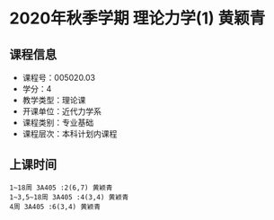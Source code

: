 # 2020年秋季学期 理论力学(1) 黄颖青






## 课程信息

- 课程号：005020.03
- 学分：4
- 教学类型：理论课
- 开课单位：近代力学系
- 课程类别：专业基础
- 课程层次：本科计划内课程

## 上课时间

```
1~18周 3A405 :2(6,7) 黄颖青
1~3,5~18周 3A405 :4(3,4) 黄颖青
4周 3A405 :6(3,4) 黄颖青
```

